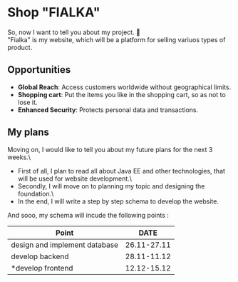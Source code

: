 # Shop "FIALKA"
So, now I want to tell you about my project. 🎀\
"Fialka" is my website, which will be a platform for selling variuos types of product.

## Opportunities

- **Global Reach**: Access customers worldwide without geographical limits.
- **Shopping cart**: Put the items you like in the shopping cart, so as not to lose it.
- **Enhanced Security**: Protects personal data and transactions.
  
## My plans

Moving on, I would like to tell you about my future plans for the next 3 weeks.\
- First of all, I plan to read all about Java EE and other technologies, that will be used for website development.\
- Secondly, I will move on to planning my topic and designing the foundation.\
- In the end, I will write a step by step schema to develop the website.

And sooo, my schema will incude the following points :

   
| Point | DATE |
|----------------|:---------:|
| design and implement database | 26.11-27.11 |
| develop backend | 28.11-11.12 | 
| *develop frontend | 12.12-15.12 | 
